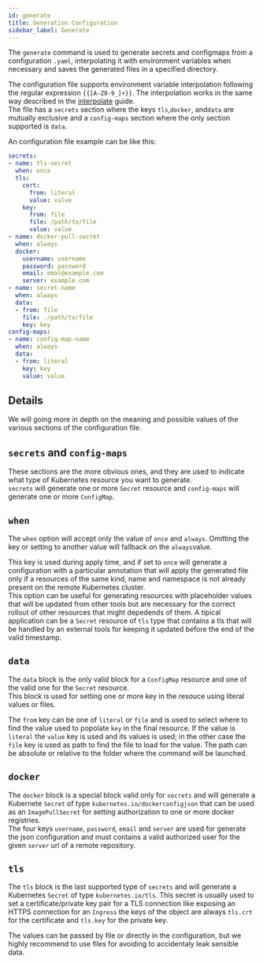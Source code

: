 ```yaml
---
id: generate
title: Generation Configuration
sidebar_label: Generate
---
```


<!--
WARNING: this file was automatically generated by Mia-Platform Doc Aggregator.
DO NOT MODIFY IT BY HAND.
Instead, modify the source file and run the aggregator to regenerate this file.
-->

The `generate` command is used to generate secrets and configmaps from a configuration `.yaml`, interpolating it
with environment variables when necessary and saves the generated files in a specified directory.

The configuration file supports environment variable interpolation following the regular expression `{{[A-Z0-9_]+}}`.
The interpolation works in the same way described in the [interpolate](./50_interpolate.md) guide.  
The file has a `secrets` section where the keys `tls`,`docker`, and`data` are mutually exclusive and a
`config-maps` section where the only section supported is `data`.

An configuration file example can be like this:

```yaml
secrets:
- name: tls-secret
  when: once
  tls:
    cert:
      from: literal
      value: value
    key:
      from: file
      file: /path/to/file
      value: value
- name: docker-pull-secret
  when: always
  docker:
    username: username
    password: password
    email: emal@example.com
    server: example.com
- name: secret-name
  when: always
  data:
  - from: file
    file: ./path/to/file
    key: key
config-maps:
- name: config-map-name
  when: always
  data:
  - from: literal
    key: key
    value: value
```

## Details

We will going more in depth on the meaning and possible values of the various sections of the configuration file.

## `secrets` and `config-maps`

These sections are the more obvious ones, and they are used to indicate what type of Kubernetes resource you want to
generate.  
`secrets` will generate one or more `Secret` resource and `config-maps` will generate one or more `ConfigMap`.

## `when`

The `when` option will accept only the value of `once` and `always`. Omitting the key or setting to another value
will fallback on the `always`value.

This key is used during apply time, and if set to `once` will generate a configuration with a particular annotation
that will apply the generated file only if a resources of the same kind, name and namespace is not already present
on the remote Kubernetes cluster.  
This option can be useful for generating resources with placeholder values that will be updated from other tools but
are necessary for the correct rollout of other resources that might depedends of them. A tipical application
can be a `Secret` resource of `tls` type that contains a tls that will be handled by an external tools for keeping it
updated before the end of the valid timestamp.

## `data`

The `data` block is the only valid block for a `ConfigMap` resource and one of the valid one for the `Secret`
resource.  
This block is used for setting one or more key in the resouce using literal values or files.

The `from` key can be one of `literal` or `file` and is used to select where to find the value used to popolate `key`
in the final resource. If the value is `literal` the `value` key is used and its values is used; in the other case the
`file` key is used as path to find the file to load for the value. The path can be absolute or relative to the folder
where the command will be launched.

## `docker`

The `docker` block is a special block valid only for `secrets` and will generate a Kubernete `Secret` of type
`kubernetes.io/dockerconfigjson` that can be used as an `ImagePullSecret` for setting authorization to one or more
docker registries.  
The four keys `username`, `password`, `email` and `server` are used for generate the json configuration and must
contains a valid authorized user for the given `server` url of a remote repository.

## `tls`

The `tls` block is the last supported type of `secrets` and will generate a Kubernetes `Secret` of type
`kubernetes.io/tls`. This secret is usually used to set a certificate/private key pair for a TLS connection like
exposing an HTTPS connection for an `Ingress` the keys of the object are always `tls.crt` for the certificate and
`tls.key` for the private key.

The values can be passed by file or directly in the configuration, but we highly recommend to use files for avoiding
to accidentaly leak sensible data.

